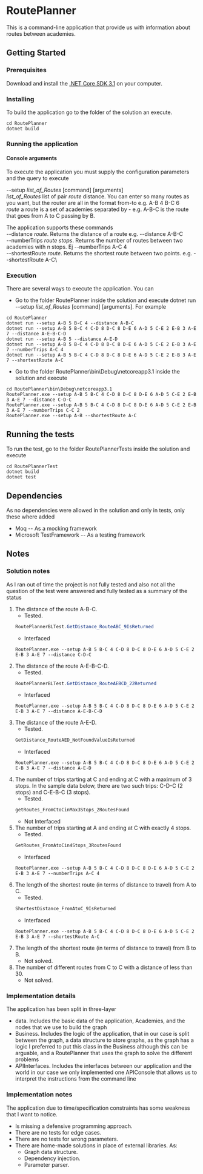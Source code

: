 # RoutePlanner

This is a command-line application that provide us with information about routes between academies.

## Getting Started

### Prerequisites

Download and install the [.NET Core SDK 3.1](https://dotnet.microsoft.com/download/dotnet-core/3.1) on your computer.

### Installing

To build the application go to the folder of the solution an execute.

```console
cd RoutePlanner
dotnet build
```

### Running the application

#### Console arguments
To execute the application you must supply the configuration parameters and the query to execute

--setup *list_of_Routes* [command] [arguments]\
*list_of_Routes* list of pair *route* distance. You can enter so many routes as you want, but the router are all in the format from-to e.g. A-B 4 B-C 6\
*route* a route is a set of academies separated by - e.g. A-B-C is the route that goes from A to C passing by B.

The application supports these commands\
--distance *route*. Returns the distance of a route e.g. --distance A-B-C\
--numberTrips *route* *stops*. Returns the number of routes between two academies with n stops. Ej --numberTrips A-C 4\
--shortestRoute *route*. Returns the shortest route between two points. e.g. --shortestRoute A-C\


### Execution

There are several ways to execute the application. You can 
* Go to the folder RoutePlanner inside the solution and execute dotnet run --setup *list_of_Routes* [command] [arguments]. For example

```console
cd RoutePlanner
dotnet run --setup A-B 5 B-C 4 --distance A-B-C
dotnet run --setup A-B 5 B-C 4 C-D 8 D-C 8 D-E 6 A-D 5 C-E 2 E-B 3 A-E 7 --distance A-E-B-C-D
dotnet run --setup A-B 5 --distance A-E-D
dotnet run --setup A-B 5 B-C 4 C-D 8 D-C 8 D-E 6 A-D 5 C-E 2 E-B 3 A-E 7 --numberTrips A-C 4
dotnet run --setup A-B 5 B-C 4 C-D 8 D-C 8 D-E 6 A-D 5 C-E 2 E-B 3 A-E 7 --shortestRoute A-C

```

* Go to the folder RoutePlanner\bin\Debug\netcoreapp3.1 inside the solution and execute

```console
cd RoutePlanner\bin\Debug\netcoreapp3.1
RoutePlanner.exe --setup A-B 5 B-C 4 C-D 8 D-C 8 D-E 6 A-D 5 C-E 2 E-B 3 A-E 7 --distance C-D-C
RoutePlanner.exe --setup A-B 5 B-C 4 C-D 8 D-C 8 D-E 6 A-D 5 C-E 2 E-B 3 A-E 7 --numberTrips C-C 2
RoutePlanner.exe --setup A-B --shortestRoute A-C
```

## Running the tests
To run the test, go to the folder RoutePlannerTests inside the solution and execute

```console
cd RoutePlannerTest
dotnet build
dotnet test
```

## Dependencies
As no dependencies were allowed in the solution and only in tests, only these where added 

* Moq -- As a mocking framework
* Microsoft TestFramework -- As a testing framework

## Notes

### Solution notes

As I ran out of time the project is not fully tested and also not all the question of the test were answered and fully tested as a summary of the status

1. The distance of the route A-B-C.
    * Tested.     
    ```c#
    RoutePlannerBLTest.GetDistance_RouteABC_9IsReturned
    ```
    * Interfaced   
    ```console
    RoutePlanner.exe --setup A-B 5 B-C 4 C-D 8 D-C 8 D-E 6 A-D 5 C-E 2 E-B 3 A-E 7 --distance C-D-C
    ```
1. The distance of the route A-E-B-C-D.
    * Tested.     
    ```c#
    RoutePlannerBLTest.GetDistance_RouteAEBCD_22Returned
    ```
    * Interfaced   
    ```console
    RoutePlanner.exe --setup A-B 5 B-C 4 C-D 8 D-C 8 D-E 6 A-D 5 C-E 2 E-B 3 A-E 7 --distance A-E-B-C-D
    ```
1. The distance of the route A-E-D.
    * Tested.     
    ```c#
    GetDistance_RouteAED_NotFoundValueIsReturned
    ```
    * Interfaced   
    ```console
    RoutePlanner.exe --setup A-B 5 B-C 4 C-D 8 D-C 8 D-E 6 A-D 5 C-E 2 E-B 3 A-E 7 --distance A-E-D
    ```
1. The number of trips starting at C and ending at C with a maximum of 3 stops. In the
sample data below, there are two such trips: C-D-C (2 stops) and C-E-B-C (3 stops).
   * Tested.     
    ```c#
    getRoutes_FromCtoCinMax3Stops_2RoutesFound
    ```
    * Not Interfaced   
1. The number of trips starting at A and ending at C with exactly 4 stops.
    * Tested.     
    ```c#
    GetRoutes_FromAtoCin4Stops_3RoutesFound
    ```
    * Interfaced   
    ```console
    RoutePlanner.exe --setup A-B 5 B-C 4 C-D 8 D-C 8 D-E 6 A-D 5 C-E 2 E-B 3 A-E 7 --numberTrips A-C 4
    ```
1. The length of the shortest route (in terms of distance to travel) from A to C.
   * Tested.     
    ```c#
    ShortestDistance_FromAtoC_9IsReturned
    ```
    * Interfaced   
    ```console
    RoutePlanner.exe --setup A-B 5 B-C 4 C-D 8 D-C 8 D-E 6 A-D 5 C-E 2 E-B 3 A-E 7 --shortestRoute A-C
    ```
1. The length of the shortest route (in terms of distance to travel) from B to B.
    * Not solved.
1. The number of different routes from C to C with a distance of less than 30.
    * Not solved.

### Implementation details
 The application has been split in three-layer
 * data. 
     Includes the basic data of the application, Academies, and the nodes that we use to build the graph
 * Business. 
     Includes the logic of the application, that in our case is split between the graph, a data structure to store  graphs, as the graph has a logic I preferred to put this class in the Business although this can be arguable, and a RoutePlanner that uses the graph to solve the different problems
 * APIInterfaces.
     Includes the interfaces between our application and the world in our case we only implemented one APIConsole that allows us to interpret the instructions from the command line

### Implementation notes
 The application due to time/specification constraints has some weakness that I want to notice.
 * Is missing a defensive programming approach. 
 * There are no tests for edge cases.
 * There are no tests for wrong parameters.
 * There are home-made solutions in place of external libraries. As:
     * Graph data structure.
     * Dependency injection.
     * Parameter parser.
